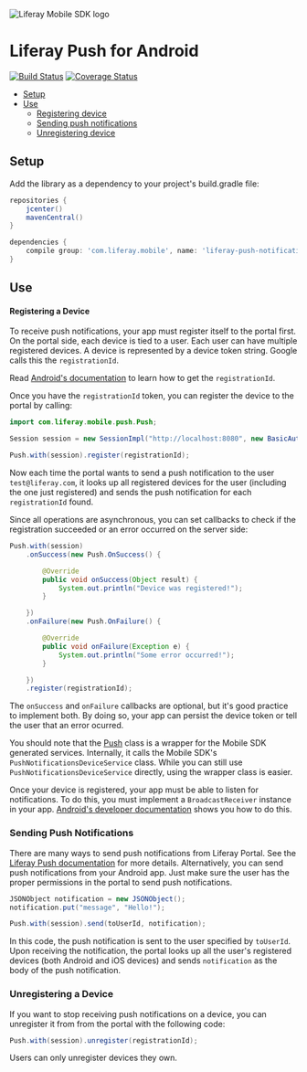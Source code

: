 ![Liferay Mobile SDK logo](https://github.com/liferay/liferay-mobile-sdk/raw/master/logo.png)

# Liferay Push for Android

[![Build Status](https://travis-ci.org/brunofarache/liferay-push-android.svg?branch=master)](https://travis-ci.org/brunofarache/liferay-push-android)
[![Coverage Status](https://coveralls.io/repos/brunofarache/liferay-push-android/badge.png?branch=master)](https://coveralls.io/r/brunofarache/liferay-push-android?branch=master)

* [Setup](#setup)
* [Use](#use)
	* [Registering device](#registering-a-device)
	* [Sending push notifications](#sending-push-notifications)
	* [Unregistering device](#unregistering-a-device)

## Setup

Add the library as a dependency to your project's build.gradle file:

```groovy
repositories {
	jcenter()
	mavenCentral()
}

dependencies {
	compile group: 'com.liferay.mobile', name: 'liferay-push-notifications-portlet-android-sdk', version: '6.2.0.+'
}
```

## Use

#### Registering a Device

To receive push notifications, your app must register itself to the portal first. On the portal side, each device is tied to a user. Each user can have multiple registered devices. A device is represented by a device token string. Google calls this the `registrationId`.

Read [Android's documentation](http://developer.android.com/google/gcm/client.html) to learn how to get the `registrationId`.

Once you have the `registrationId` token, you can register the device to the portal by calling:

```java
import com.liferay.mobile.push.Push;

Session session = new SessionImpl("http://localhost:8080", new BasicAuthentication("test@liferay.com", "test"));

Push.with(session).register(registrationId);
```

Now each time the portal wants to send a push notification to the user `test@liferay.com`, it looks up all registered devices for the user (including the one just registered) and sends the push notification for each `registrationId` found.

Since all operations are asynchronous, you can set callbacks to check if the registration succeeded or an error occurred on the server side:

```java
Push.with(session)
	.onSuccess(new Push.OnSuccess() {

		@Override
		public void onSuccess(Object result) {
			System.out.println("Device was registered!");
		}

	})
	.onFailure(new Push.OnFailure() {

		@Override
		public void onFailure(Exception e) {
			System.out.println("Some error occurred!");
		}

	})
	.register(registrationId);
```

The `onSuccess` and `onFailure` callbacks are optional, but it's good practice to implement both. By doing so, your app can persist the device token or tell the user that an error ocurred.

You should note that the [Push](src/main/java/com/liferay/mobile/push/Push.java) class is a wrapper for the Mobile SDK generated services. Internally, it calls the Mobile SDK's `PushNotificationsDeviceService` class. While you can still use `PushNotificationsDeviceService` directly, using the wrapper class is easier.

Once your device is registered, your app must be able to listen for notifications. To do this, you must implement a `BroadcastReceiver` instance in your app. [Android's developer documentation](http://developer.android.com/google/gcm/client.html#sample-receive) shows you how to do this.

### Sending Push Notifications

There are many ways to send push notifications from Liferay Portal. See the [Liferay Push documentation](../README.md) for more details. Alternatively, you can send push notifications from your Android app. Just make sure the user has the proper permissions in the portal to send push notifications.

```java
JSONObject notification = new JSONObject();
notification.put("message", "Hello!");

Push.with(session).send(toUserId, notification);
```

In this code, the push notification is sent to the user specified by `toUserId`. Upon receiving the notification, the portal looks up all the user's registered devices (both Android and iOS devices) and sends `notification` as the body of the push notification.

### Unregistering a Device

If you want to stop receiving push notifications on a device, you can unregister it from from the portal with the following code:

```java
Push.with(session).unregister(registrationId);
```

Users can only unregister devices they own.
